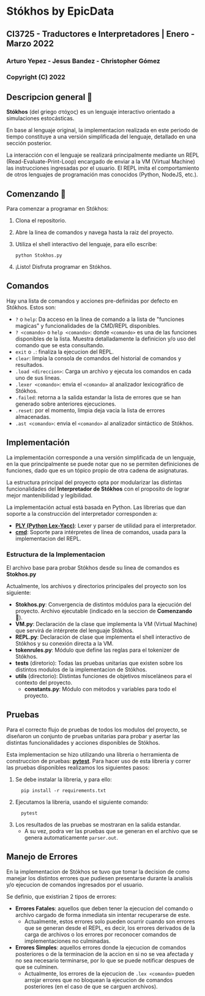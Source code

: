 # Stókhos by EpicData

## CI3725 - Traductores e Interpretadores | Enero - Marzo 2022

### Arturo Yepez - Jesus Bandez - Christopher Gómez
### Copyright (C) 2022

## Descripcion general 📃

**Stókhos** (del griego στόχος) es un lenguaje interactivo orientado a simulaciones estocásticas.

En base al lenguaje original, la implementacion realizada en este periodo de tiempo constituye a una versión simplificada del lenguaje, detallado en una sección posterior.

La interacción con el lenguaje se realizará principalmente mediante un REPL (Read-Evaluate-Print-Loop) encargado de enviar a la VM (Virtual Machine) las instrucciones ingresadas por el usuario. El REPL imita el comportamiento de otros lenguajes de programación mas conocidos (Python, NodeJS, etc.).

## Comenzando 🔧

Para comenzar a programar en Stókhos:

1. Clona el repositorio.
2. Abre la linea de comandos y navega hasta la raiz del proyecto.
3. Utiliza el shell interactivo del lenguaje, para ello escribe:
    ```
    python Stokhos.py
    ```

4. ¡Listo! Disfruta programar en Stókhos.

## Comandos

Hay una lista de comandos y acciones pre-definidas por defecto en Stókhos. Estos son:

* `?` o `help`: Da acceso en la linea de comando a la lista de "funciones magicas" y funcionalidades de la CMD/REPL disponibles.
* `? <comando>` o `help <comando>`: donde `<comando>` es una de las funciones disponibles de la lista. Muestra detalladamente la definicion y/o uso del comando que se esta consultando.
* `exit` o `.`: finaliza la ejecucion del REPL.
* `clear`: limpia la consola de comandos del historial de comandos y resultados.
* `.load <direccion>`: Carga un archivo y ejecuta los comandos en cada uno de sus lineas.
* `.lexer <comando>`: envia el `<comando>` al analizador lexicográfico de Stókhos.
* `.failed`: retorna a la salida estandar la lista de errores que se han generado sobre anteriores ejecuciones.
* `.reset`: por el momento, limpia deja vacia la lista de errores almacenadas.
* `.ast <comando>`: envia el `<comando>` al analizador sintáctico de Stókhos.

## Implementación

La implementación corresponde a una versión simplificada de un lenguaje, en la que principalmente se puede notar que no se permiten definiciones de funciones, dado que es un tópico propio de otra cadena de asignaturas.

La estructura principal del proyecto opta por modularizar las distintas funcionalidades del **Interpretador de Stókhos** con el proposito de lograr mejor mantenibilidad y legibilidad.

La implementación actual está basada en Python. Las librerias que dan soporte a la construcción del interpretador corresponden a:

- [**PLY (Python Lex-Yacc)**](https://github.com/dabeaz/ply): Lexer y parser de utilidad para el interpretador.
- [**cmd**](https://docs.python.org/3/library/cmd.html): Soporte para intérpretes de línea de comandos, usada para la implementacion del REPL.

### Estructura de la Implementacion

El archivo base para probar Stókhos desde su linea de comandos es **Stokhos.py**

Actualmente, los archivos y directorios principales del proyecto son los siguiente:

- **Stokhos.py**: Convergencia de distintos módulos para la ejecución del proyecto. Archivo ejecutable (indicado en la seccion de **Comenzando 🔧**).
- **VM.py**: Declaración de la clase que implementa la VM (Virtual Machine) que servirá de intérprete del lenguaje Stókhos.
- **REPL.py**: Declaración de clase que implementa el shell interactivo de Stókhos y su conexión directa a la VM.
- **tokenrules.py**: Módulo que define las reglas para el tokenizer de Stókhos.
- **tests** (diretorio): Todas las pruebas unitarias que existen sobre los distintos modulos de la implementacion de Stókhos.
- **utils** (directorio): Distintas funciones de objetivos misceláneos para el contexto del proyecto.
  - **constants.py**: Módulo con métodos y variables para todo el proyecto.

## Pruebas

Para el correcto flujo de pruebas de todos los modulos del proyecto, se diseñaron un conjunto de pruebas unitarias para probar y asertar las distintas funcionalidades y acciones disponibles de Stókhos.

Esta implementacion se hizo utilizando una libreria o herramienta de construccion de pruebas: [**pytest**](https://docs.pytest.org/en/7.1.x/). Para hacer uso de esta libreria y correr las pruebas disponibles realizamos los siguientes pasos:

1. Se debe instalar la libreria, y para ello:
    ```
      pip install -r requirements.txt
    ```
2. Ejecutamos la libreria, usando el siguiente comando:
    ```
      pytest
    ```
3. Los resultados de las pruebas se mostraran en la salida estandar.
    * A su vez, podra ver las pruebas que se generan en el archivo que se genera automaticamente `parser.out`.

## Manejo de Errores

En la implementacion de Stókhos se tuvo que tomar la decision de como manejar los distintos errores que pudiesen presentarse durante la analisis y/o ejecucion de comandos ingresados por el usuario.

Se definio, que existirian 2 tipos de errores:
* **Errores Fatales**: aquellos que deben tener la ejecucion del comando o archivo cargado de forma inmediata sin intentar recuperarse de este. 
    * Actualmente, estos errores solo pueden ocurrir cuando son errores que se generan desde el REPL, es decir, los errores derivados de la carga de archivos o los errores por reconocer comandos de implementaciones no culminadas.
* **Errores Simples**: aquellos errores donde la ejecucion de comandos posteriores o de la terminacion de la accion en si no se vea afectada y no sea necesario terminarse, por lo que se puede notificar despues de que se culminen.
    * Actualmente, los errores de la ejecucion de `.lex <comando>` pueden arrojar errores que no bloquean la ejecucion de comandos posteriores (en el caso de que se carguen archivos).